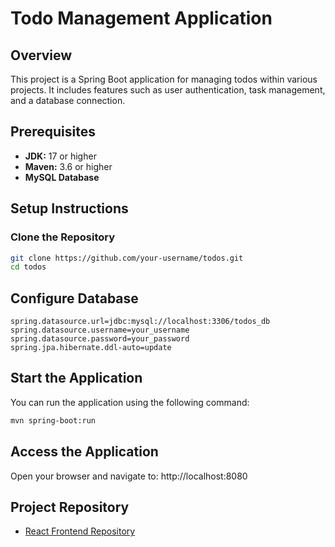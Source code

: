 # Todo Management Application

## Overview

This project is a Spring Boot application for managing todos within various projects. It includes features such as user authentication, task management, and a database connection.

## Prerequisites

- **JDK:** 17 or higher
- **Maven:** 3.6 or higher
- **MySQL Database**

## Setup Instructions

### Clone the Repository


```bash
git clone https://github.com/your-username/todos.git
cd todos
```

## Configure Database
```
spring.datasource.url=jdbc:mysql://localhost:3306/todos_db
spring.datasource.username=your_username
spring.datasource.password=your_password
spring.jpa.hibernate.ddl-auto=update
```

## Start the Application
You can run the application using the following command:
```bash
mvn spring-boot:run
```

## Access the Application
Open your browser and navigate to:
http://localhost:8080

## Project Repository
- [React Frontend Repository](https://github.com/6jayyours/project_and_todo_management_react)







